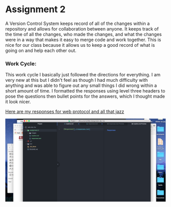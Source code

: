 # Assignment 2

A Version Control System keeps record of all of the changes within a repository and allows for collaboration between anyone. It keeps track of the time of all the changes, who made the changes, and what the changes were in a way that makes it easy to merge code and work together. This is nice for our class because it allows us to keep a good record of what is going on and help each other out.

### Work Cycle:
This work cycle I basically just followed the directions for everything. I am very new at this but I didn't feel as though I had much difficulty with anything and was able to figure out any small things I did wrong within a short amount of time. I formatted the responses using level three headers to pose the questions then bullet points for the answers, which I thought made it look nicer.


[Here are my responses for web protocol and all that jazz](./responses.txt)

![Atom editing](./images/atomedit.png)
